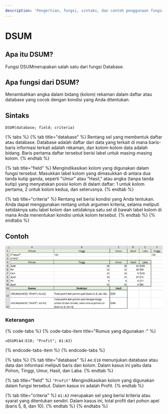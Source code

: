 ```yaml
---
description: 'Pengertian, fungsi, sintaks, dan contoh penggunaan fungsi DSUM pada Ms.Excel'
---
```


# DSUM

## Apa itu DSUM?

Fungsi DSUMmerupakan salah satu dari fungsi Database.

## Apa fungsi dari DSUM? 

Menambahkan angka dalam bidang \(kolom\) rekaman dalam daftar atau database yang cocok dengan kondisi yang Anda ditentukan.

## Sintaks

```text
DSUM(database; field; criteria)
```

{% tabs %}
{% tab title="database" %}
Rentang sel yang membentuk daftar atau database. Database adalah daftar dari data yang terkait di mana baris-baris informasi terkait adalah rekaman, dan kolom-kolom data adalah bidang. Baris pertama daftar tersebut berisi label untuk masing-masing kolom.
{% endtab %}

{% tab title="field" %}
Mengindikasikan kolom yang digunakan dalam fungsi tersebut. Masukkan label kolom yang dimasukkan di antara dua tanda kutip ganda, seperti "Umur" atau "Hasil," atau angka \(tanpa tanda kutip\) yang menyatakan posisi kolom di dalam daftar: 1 untuk kolom pertama, 2 untuk kolom kedua, dan seterusnya.
{% endtab %}

{% tab title="criteria" %}
Rentang sel berisi kondisi yang Anda tentukan. Anda dapat menggunakan rentang untuk argumen kriteria, selama meliputi setidaknya satu label kolom dan setidaknya satu sel di bawah label kolom di mana Anda menentukan kondisi untuk kolom tersebut.
{% endtab %}
{% endtabs %}

## Contoh

![](../.gitbook/assets/dsum.JPG)

### Keterangan

{% code-tabs %}
{% code-tabs-item title="Rumus yang digunakan :" %}
```text
=DSUM(A4:E10; "Profit"; A1:A3)
```
{% endcode-tabs-item %}
{% endcode-tabs %}

{% tabs %}
{% tab title="database" %}
`A4:E10` menunjukan database atau data dan informasi meliputi baris dan kolom. Dalam kasus ini yaitu data Pohon, Tinggi, Umur, Hasil, dan Laba.
{% endtab %}

{% tab title="field" %}
`"Profit"` Mengindikasikan kolom yang digunakan dalam fungsi tersebut. Dalam kasus ini adalah Profit.
{% endtab %}

{% tab title="criteria" %}
`A1:A3` merupakan sel yang berisi kriteria atau syarat yang ditentukan sendiri. Dalam kasus ini, total profit dari pohon apel \(baris 5, 8, dan 10\).
{% endtab %}
{% endtabs %}

